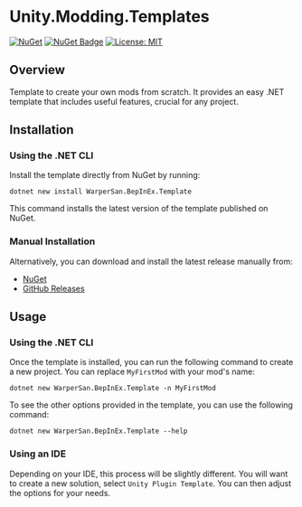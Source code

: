# Unity.Modding.Templates

[![NuGet](https://img.shields.io/nuget/v/WarperSan.BepInEx.Template.svg)](https://www.nuget.org/packages/WarperSan.BepInEx.Template)
[![NuGet Badge](https://img.shields.io/nuget/dt/WarperSan.BepInEx.Template)](https://www.nuget.org/packages/WarperSan.BepInEx.Template)
[![License: MIT](https://img.shields.io/badge/License-MIT-green.svg)](https://raw.githubusercontent.com/WarperSan/Unity.Modding.Templates/master/LICENSE)

## Overview
Template to create your own mods from scratch. It provides an easy .NET template that includes useful features, crucial for any project.

## Installation
### Using the .NET CLI

Install the template directly from NuGet by running:
```shell
dotnet new install WarperSan.BepInEx.Template
```

This command installs the latest version of the template published on NuGet.

### Manual Installation

Alternatively, you can download and install the latest release manually from:
- [NuGet](https://www.nuget.org/packages/WarperSan.BepInEx.Template)
- [GitHub Releases](https://github.com/WarperSan/Unity.Modding.Templates/releases/latest)

## Usage
### Using the .NET CLI

Once the template is installed, you can run the following command to create a new project. You can replace `MyFirstMod` with your mod's name:
```shell
dotnet new WarperSan.BepInEx.Template -n MyFirstMod
```

To see the other options provided in the template, you can use the following command:
```shell
dotnet new WarperSan.BepInEx.Template --help
```

### Using an IDE

Depending on your IDE, this process will be slightly different. You will want to create a new solution, select `Unity Plugin Template`. You can then adjust the options for your needs.

